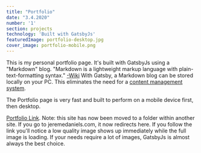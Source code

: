 ```yaml
---
title: "Portfolio"
date: "3.4.2020"
number: '1'
section: projects
technology: 'Built with GatsbyJs'
featuredImage: portfolio-desktop.jpg
cover_image: portfolio-mobile.png
---
```

<!-- ![workouts](./week1.jpg) -->
This is my personal portfolio page.  It's built with GatsbyJs using a "Markdown" blog.  "Markdown is a lightweight markup language with plain-text-formatting syntax." [-Wiki](https://en.wikipedia.org/wiki/Markdown)  With Gatsby, a Markdown blog can be stored locally on your PC. This eliminates the need for a [content management system](https://en.wikipedia.org/wiki/Content_management_system).

The Portfolio page is very fast and built to perform on a mobile device first, then desktop. 

[Portfolio Link](https://www.code-wod.com/jereme).
Note: this site has now been moved to a folder within another site.  If you go to jeremedaniels.com, it now redirects here.
If you follow the link you'll notice a low quality image shows up immediately while the full image is loading.  If your needs require a lot of images, GatsbyJs is almost always the  best choice. 
